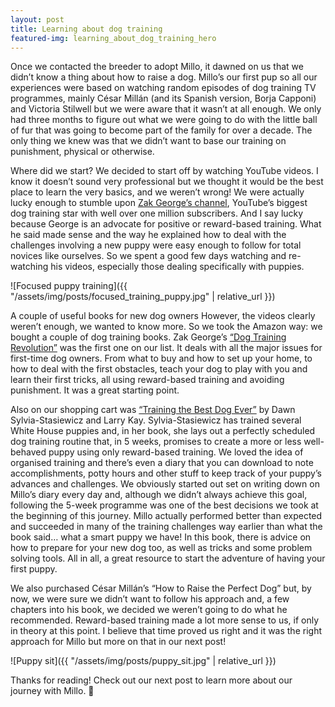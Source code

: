 ```yaml
---
layout: post
title: Learning about dog training
featured-img: learning_about_dog_training_hero
---
```


Once we contacted the breeder to adopt Millo, it dawned on us that we didn’t know a thing about how to raise a dog. Millo’s our first pup so all our experiences were based on watching random episodes of dog training TV programmes, mainly César Millán (and its Spanish version, Borja Capponi) and Victoria Stilwell but we were aware that it wasn’t at all enough. We only had three months to figure out what we were going to do with the little ball of fur that was going to become part of the family for over a decade. The only thing we knew was that we didn’t want to base our training on punishment, physical or otherwise.

Where did we start?
We decided to start off by watching YouTube videos. I know it doesn’t sound very professional but we thought it would be the best place to learn the very basics, and we weren’t wrong! We were actually lucky enough to stumble upon [Zak George’s channel][zack-youtube], YouTube’s biggest dog training star with well over one million subscribers. And I say lucky because George is an advocate for positive or reward-based training. What he said made sense and the way he explained how to deal with the challenges involving a new puppy were easy enough to follow for total novices like ourselves. So we spent a good few days watching and re-watching his videos, especially those dealing specifically with puppies.

![Focused puppy training]({{ "/assets/img/posts/focused_training_puppy.jpg" | relative_url }})

A couple of useful books for new dog owners
However, the videos clearly weren’t enough, we wanted to know more. So we took the Amazon way: we bought a couple of dog training books. Zak George’s [“Dog Training Revolution”][dog-training-revolution] was the first one on our list. It deals with all the major issues for first-time dog owners. From what to buy and how to set up your home, to how to deal with the first obstacles, teach your dog to play with you and learn their first tricks, all using reward-based training and avoiding punishment. It was a great starting point.

Also on our shopping cart was [“Training the Best Dog Ever”][training-the-best-dog-ever] by Dawn Sylvia-Stasiewicz and Larry Kay. Sylvia-Stasiewicz has trained several White House puppies and, in her book, she lays out a perfectly scheduled dog training routine that, in 5 weeks, promises to create a more or less well-behaved puppy using only reward-based training. We loved the idea of organised training and there’s even a diary that you can download to note accomplishments, potty hours and other stuff to keep track of your puppy’s advances and challenges. We obviously started out set on writing down on Millo’s diary every day and, although we didn’t always achieve this goal, following the 5-week programme was one of the best decisions we took at the beginning of this journey. Millo actually performed better than expected and succeeded in many of the training challenges way earlier than what the book said… what a smart puppy we have! In this book, there is advice on how to prepare for your new dog too, as well as tricks and some problem solving tools. All in all, a great resource to start the adventure of having your first puppy.

We also purchased César Millán’s “How to Raise the Perfect Dog” but, by now, we were sure we didn’t want to follow his approach and, a few chapters into his book, we decided we weren’t going to do what he recommended. Reward-based training made a lot more sense to us, if only in theory at this point. I believe that time proved us right and it was the right approach for Millo but more on that in our next post!

![Puppy sit]({{ "/assets/img/posts/puppy_sit.jpg" | relative_url }})

Thanks for reading! Check out our next post to learn more about our journey with Millo. 🐾


[zack-youtube]: https://www.google.com/url?q=https://www.youtube.com/user/zakgeorge21
[dog-training-revolution]: https://www.dogtrainingrevolution.com
[training-the-best-dog-ever]: https://www.workman.com/products/training-the-best-dog-ever

